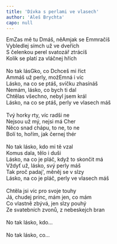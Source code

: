 ```yaml
---
title: 'Dívka s perlami ve vlasech'
author: 'Aleš Brychta'
capo: null
---
```


<verse number="1:"></verse><wrapper><chord>Em</chord></wrapper>Zas mě tu <wrapper><chord>D</chord></wrapper>máš, ně<wrapper><chord>Am</chord></wrapper>jak se <wrapper><chord>Em</chord></wrapper>mračíš<br>
Vybledlej símch už ve dveřích<br>
S čelenkou perel svatozář ztrácíš<br>
Kolik se platí za vláčnej hřích<br>
<br>
<verse number="R1:"></verse>No tak lás<wrapper><chord>G</chord></wrapper>ko, co <wrapper><chord>D</chord></wrapper>chceš mi říct<br>
<wrapper><chord>Am</chord></wrapper>máš už perly, mož<wrapper><chord>Em</chord></wrapper>ná i víc<br>
Lásko, na co se ptáš, svíčku zhasínáš<br>
Nemám, lásko, co bych ti dal<br>
Chtělas všechno, nebyl jsem král<br>
Lásko, na co se ptáš, perly ve vlasech máš<br>
<br>
<verse number="2:"></verse>Tvý horky rty, víc radši ne<br>
Nejsou už mý, nejsi má Cher<br>
Něco snad chápu, to ne, to ne<br>
Bolí to, hořím, jak černej thér<br>
<br>
<verse number="R2:"></verse>No tak lásko, kdo mi tě vzal<br>
Komus dala, tělo i duši<br>
Lásko, na co je pláč, když to skončit má<br>
Vždyť už, lásko, svý perly máš<br>
Tak proč padaj', měněj se v slzy<br>
Lásko, na co je pláč, perly ve vlasech máš<br>
<br>
<verse number="3:"></verse>Chtěla jsi víc pro svoje touhy<br>
Já, chudej princ, mám jen, co mám<br>
Co vlastně zbývá, jen slzy pouhý<br>
Ze svatebních zvonů, z nebeskejch bran<br>
<br>
<verse number="R2:"></verse>No tak lásko, kdo...<br>
<br>
<verse number="R1:"></verse>No tak lásko, co...